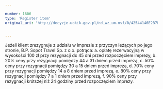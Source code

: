 ```yaml
---

number: 1606
type: 'Register item'
original_uri: 'http://decyzje.uokik.gov.pl/nd_wz_um.nsf/0/42544146E2B7FE8FC12575C3002C46EB?OpenDocument'


---
```


Jeżeli klient zrezygnuje z udziału w imprezie z przyczyn leżących po jego stronie, B.P. Sopot Travel Sp. z o.o. potrąca:
a. opłatę rezerwacyjną w wysokości 100 zł przy rezygnacji do 45 dni przed rozpoczęciem imprezy,
b. 20% ceny przy rezygnacji pomiędzy 44 a 31 dniem przed imprezą,
c. 50% ceny przy rezygnacji pomiędzy 30 a 15 dniem przed imprezą,
d. 70% ceny przy rezygnacji pomiędzy 14 a 8 dniem przed imprezą,
e. 80% ceny przy rezygnacji pomiędzy 7 a 1 dniem przed imprezą,
f. 90% ceny przy rezygnacji krótszej niż 24 godziny przed rozpoczęciem imprezy.
